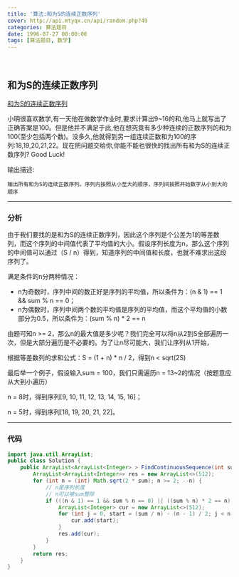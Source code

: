 ```yaml
---
title: '算法:和为S的连续正数序列'
cover: http://api.mtyqx.cn/api/random.php?49
categories: 算法题目
date: 1996-07-27 08:00:00
tags: [算法题目, 数学]
---
```


<br/>

<!--more-->

## 和为S的连续正数序列

[和为S的连续正数序列](https://www.nowcoder.com/practice/c451a3fd84b64cb19485dad758a55ebe?tpId=13&tqId=11194&tPage=3&rp=1&ru=%2Fta%2Fcoding-interviews&qru=%2Fta%2Fcoding-interviews%2Fquestion-ranking)

小明很喜欢数学,有一天他在做数学作业时,要求计算出9~16的和,他马上就写出了正确答案是100。但是他并不满足于此,他在想究竟有多少种连续的正数序列的和为100(至少包括两个数)。没多久,他就得到另一组连续正数和为100的序列:18,19,20,21,22。现在把问题交给你,你能不能也很快的找出所有和为S的连续正数序列? Good Luck!

输出描述:

```
输出所有和为S的连续正数序列。序列内按照从小至大的顺序，序列间按照开始数字从小到大的顺序
```

****

### 分析

由于我们要找的是和为S的连续正数序列，因此这个序列是个公差为1的等差数列，而这个序列的中间值代表了平均值的大小。假设序列长度为n，那么这个序列的中间值可以通过（S / n）得到，知道序列的中间值和长度，也就不难求出这段序列了。 

满足条件的n分两种情况： 

-   n为奇数时，序列中间的数正好是序列的平均值，所以条件为：(n & 1) == 1 && sum % n == 0；
-   n为偶数时，序列中间两个数的平均值是序列的平均值，而这个平均值的小数部分为0.5，所以条件为：(sum % n) * 2 == n 

由题可知n >= 2，那么n的最大值是多少呢？我们完全可以将n从2到S全部遍历一次，但是大部分遍历是不必要的。为了让n尽可能大，我们让序列从1开始， 

  根据等差数列的求和公式：S = (1 + n) * n / 2，得到n < sqrt(2S)

  最后举一个例子，假设输入sum = 100，我们只需遍历n = 13~2的情况（按题意应从大到小遍历）

n = 8时，得到序列[9, 10, 11, 12, 13, 14, 15, 16]；

n = 5时，得到序列[18, 19, 20, 21, 22]。 

****

### 代码

```java
import java.util.ArrayList;
public class Solution {
    public ArrayList<ArrayList<Integer> > FindContinuousSequence(int sum) {
        ArrayList<ArrayList<Integer>> res = new ArrayList<>(512);
        for (int n = (int) Math.sqrt(2 * sum); n >= 2; --n) {
            // n是序列长度
            // n可以被sum整除
            if (((n & 1) == 1 && sum % n == 0) || ((sum % n) * 2 == n)) {
                ArrayList<Integer> cur = new ArrayList<>(512);
                for (int j = 0, start = (sum / n) - (n - 1) / 2; j < n; ++j, start++) {
                    cur.add(start);
                }
                res.add(cur);
            }
        }
        return res;
    }
}
```

